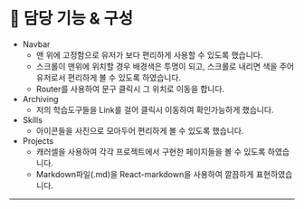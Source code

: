 # 📌 담당 기능 & 구성

- Navbar
  - 맨 위에 고정함으로 유저가 보다 편리하게 사용할 수 있도록 했습니다.
  - 스크롤이 맨위에 위치할 경우 배경색은 투명이 되고, 스크롤로 내리면 색을 주어 유저로서 편리하게 볼 수 있도록 하였습니다.
  - Router를 사용하여 문구 클릭시 그 위치로 이동을 합니다.
- Archiving
  - 저의 학습도구들을 Link를 걸어 클릭시 이동하여 확인가능하게 했습니다.
- Skills
  - 아이콘들을 사진으로 모아두어 편리하게 볼 수 있도록 했습니다.
- Projects
  - 캐러셀을 사용하여 각각 프로젝트에서 구현한 페이지들을 볼 수 있도록 하였습니다.
  - Markdown파일(.md)을 React-markdown을 사용하여 깔끔하게 표현하였습니다.

---
